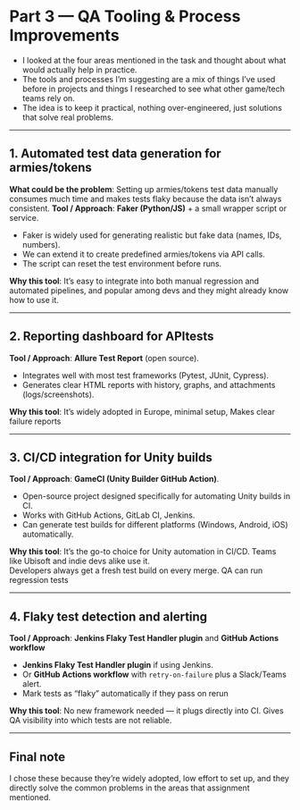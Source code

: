 # Part 3 — QA Tooling & Process Improvements

- I looked at the four areas mentioned in the task and thought about what would actually help in practice.  
- The tools and processes I’m suggesting are a mix of things I’ve used before in projects and things I researched to see what other game/tech teams rely on.  
- The idea is to keep it practical, nothing over-engineered, just solutions that solve real problems.

---

## 1. Automated test data generation for armies/tokens
**What could be the problem**: Setting up armies/tokens test data manually consumes much time and makes tests flaky because the data isn’t always consistent.
**Tool / Approach**: **Faker (Python/JS)** + a small wrapper script or service.  
- Faker is widely used for generating realistic but fake data (names, IDs, numbers).  
- We can extend it to create predefined armies/tokens via API calls.  
- The script can reset the test environment before runs.  

**Why this tool**: It’s easy to integrate into both manual regression and automated pipelines, and popular among devs and they might already know how to use it.  

---

## 2. Reporting dashboard for APItests  

**Tool / Approach**: **Allure Test Report** (open source).  
- Integrates well with most test frameworks (Pytest, JUnit, Cypress).  
- Generates clear HTML reports with history, graphs, and attachments (logs/screenshots).  

**Why this tool**: It’s widely adopted in Europe, minimal setup,  Makes clear failure reports

---

## 3. CI/CD integration for Unity builds

**Tool / Approach**: **GameCI (Unity Builder GitHub Action)**.  
- Open-source project designed specifically for automating Unity builds in CI.  
- Works with GitHub Actions, GitLab CI, Jenkins.  
- Can generate test builds for different platforms (Windows, Android, iOS) automatically.  

**Why this tool**: It’s the go-to choice for Unity automation in CI/CD. Teams like Ubisoft and indie devs alike use it.  
Developers always get a fresh test build on every merge. QA can run regression tests

---

## 4. Flaky test detection and alerting

**Tool / Approach**: **Jenkins Flaky Test Handler plugin** and **GitHub Actions workflow**
- **Jenkins Flaky Test Handler plugin** if using Jenkins.  
- Or **GitHub Actions workflow** with `retry-on-failure` plus a Slack/Teams alert.  
- Mark tests as “flaky” automatically if they pass on rerun

**Why this tool**: No new framework needed — it plugs directly into CI. Gives QA visibility into which tests are not reliable.  

---

## Final note
I chose these because they’re widely adopted, low effort to set up, and they directly solve the common problems in the areas that assignment mentioned.
